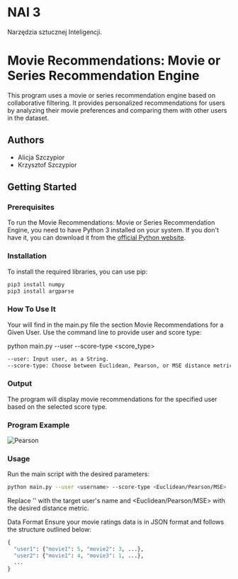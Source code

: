 # NAI 3
Narzędzia sztucznej Inteligencji.

# Movie Recommendations: Movie or Series Recommendation Engine

This program uses a movie or series recommendation engine based on collaborative filtering. It provides personalized
recommendations for users by analyzing their movie preferences and comparing them with other users in the dataset.

## Authors
- Alicja Szczypior
- Krzysztof Szczypior

## Getting Started

### Prerequisites
To run the Movie Recommendations: Movie or Series Recommendation Engine, you need to have Python 3 installed on your system. If you don't have it, you can download it from the [official Python website](https://www.python.org/).

### Installation
To install the required libraries, you can use pip:

```bash
pip3 install numpy
pip3 install argparse
```

### How To Use It
Your will find in the main.py file the section Movie Recommendations for a Given User. Use the command line to provide user and score type:

python main.py --user <username> --score-type <score_type>

```bash
--user: Input user, as a String.
--score-type: Choose between Euclidean, Pearson, or MSE distance metrics, as a String.
```

### Output
The program will display movie recommendations for the specified user based on the selected score type.

### Program Example

![Pearson](https://github.com/s23578-pj/kolokwiumJAZ/assets/73029891/eeef87b0-086a-4daa-a8e2-9193cde26c95)


### Usage
Run the main script with the desired parameters:

```bash
python main.py --user <username> --score-type <Euclidean/Pearson/MSE>
```

Replace '<username>' with the target user's name and <Euclidean/Pearson/MSE> with the desired distance metric.

Data Format
Ensure your movie ratings data is in JSON format and follows the structure outlined below:

```python
{
  "user1": {"movie1": 5, "movie2": 3, ...},
  "user2": {"movie1": 4, "movie3": 1, ...},
  ...
}
```
